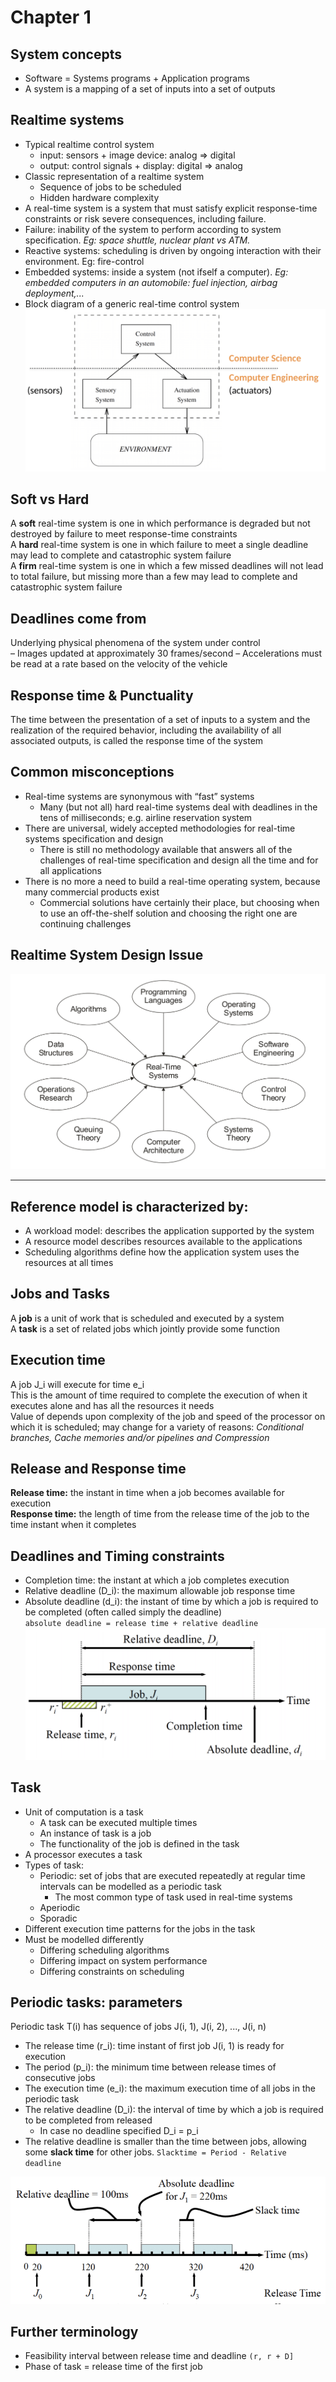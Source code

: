# Chapter 1
## System concepts
* Software = Systems programs + Application programs
* A system is a mapping of a set of inputs into a set of outputs

## Realtime systems
* Typical realtime control system
  - input: sensors + image device: analog => digital
  - output: control signals + display: digital => analog
* Classic representation of a realtime system
	- Sequence of jobs to be scheduled
	- Hidden hardware complexity
* A real-time system is a system that must satisfy explicit response-time constraints or risk severe consequences, including failure.
* Failure: inability of the system to perform according to system specification. *Eg: space shuttle, nuclear plant vs ATM.*
* Reactive systems: scheduling is driven by ongoing interaction with their environment. Eg: fire-control
* Embedded systems: inside a system (not ifself a computer). *Eg: embedded computers in an automobile: fuel injection, airbag deployment,...*
* Block diagram of a generic real-time control system
  ![](chapter1.assets/2020-06-03-16-02-51.png)

## Soft vs Hard
A **soft** real-time system is one in which performance is degraded but not destroyed by failure to meet response-time constraints  
A **hard** real-time system is one in which failure to meet a single deadline may lead to complete and catastrophic system failure  
A **firm** real-time system is one in which a few missed deadlines will not lead to total failure, but missing more than a few may lead to complete and catastrophic system failure  

## Deadlines come from

Underlying physical phenomena of the system under control  
– Images updated at approximately 30 frames/second
– Accelerations must be read at a rate based on the velocity of
the vehicle

## Response time & Punctuality
The time between the presentation of a set of inputs to a system and the realization of the required behavior, including the availability of all associated outputs, is called the response time of the system

## Common misconceptions
* Real-time systems are synonymous with “fast” systems
  * Many (but not all) hard real-time systems deal with deadlines in the tens of milliseconds; e.g. airline reservation system
* There are universal, widely accepted methodologies for real-time systems specification and design
  * There is still no methodology available that answers all of the challenges of real-time specification and design all the time and for all applications
* There is no more a need to build a real-time operating system, because many commercial products exist
  * Commercial solutions have certainly their place, but choosing when to use an off-the-shelf solution and choosing the right one are continuing challenges

## Realtime System Design Issue
![](chapter1.assets/2020-06-03-16-01-57.png)

<hr>

## Reference model is characterized by:  

* A workload model: describes the application supported by the system
* A resource model describes resources available to the applications
* Scheduling algorithms define how the application
system uses the resources at all times

## Jobs and Tasks
A **job** is a unit of work that is scheduled and executed by a
system  
A **task** is a set of related jobs which jointly provide some
function
## Execution time
A job J_i will execute for time e_i  
This is the amount of time required to complete the
execution of when it executes alone and has all the resources it needs  
Value of depends upon complexity of the job and speed of
the processor on which it is scheduled; may change for a variety of reasons: *Conditional branches, Cache memories and/or pipelines and Compression*

## Release and Response time
**Release time:** the instant in time when a job becomes available for execution  
**Response time:** the length of time from the release time of the job to the time instant when it completes

## Deadlines and Timing constraints
* Completion time: the instant at which a job completes execution  
* Relative deadline (D_i): the maximum allowable job response time  
* Absolute deadline (d_i):  the instant of time by which a job is required to be completed (often called simply the deadline)  
`absolute deadline = release time + relative deadline`
![](chapter1.assets/2020-06-03-16-04-39.png)

## Task
* Unit of computation is a task
  * A task can be executed multiple times
  * An instance of task is a job
  * The functionality of the job is defined in the task
* A processor executes a task
* Types of task:
  * Periodic: set of jobs that are executed repeatedly at regular time intervals can be modelled as a periodic task
    * The most common type of task used in real-time systems
  * Aperiodic
  * Sporadic
* Different execution time patterns for the jobs in the task
* Must be modelled differently
  * Differing scheduling algorithms
  * Differing impact on system performance
  * Differing constraints on scheduling

## Periodic tasks: parameters
Periodic task T(i) has sequence of jobs J(i, 1), J(i, 2), ..., J(i, n)  
* The release time (r_i): time instant of first job J(i, 1) is ready for execution
* The period (p_i): the minimum time between release times of consecutive jobs
* The execution time (e_i): the maximum execution time of all jobs in the periodic task
* The relative deadline (D_i): the interval of time by which a job is required to be completed from released
  * In case no deadline specified D_i = p_i
* The relative deadline is smaller than the time between jobs, allowing some **slack time** for other jobs. `Slacktime = Period - Relative deadline`

![](chapter1.assets/2020-06-03-16-05-23.png)

## Further terminology
* Feasibility interval between release time and deadline `(r, r + D]`  
* Phase of task = release time of the first job